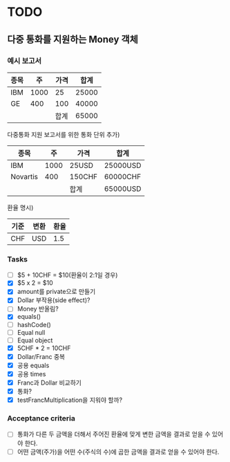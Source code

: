 # TODO

## 다중 통화를 지원하는 Money 객체

### 예시 보고서

|종목|주|가격|합계|
|------|---|---|---|
|IBM|1000|25|25000|
|GE|400|100|40000|
| | |합계|65000|

다중통화 지원 보고서를 위한 통화 단위 추가)

|종목|주|가격|합계|
|------|---|---|---|
|IBM|1000|25USD|25000USD|
|Novartis|400|150CHF|60000CHF|
| | |합계|65000USD|

환율 명시)

|기준|변환|환율|
|------|---|---|
|CHF|USD|1.5|

### Tasks
- [ ] $5 + 10CHF = $10(환율이 2:1일 경우)
- [x] $5 x 2 = $10
- [x] amount를 private으로 만들기
- [x] Dollar 부작용(side effect)?
- [ ] Money 반올림?
- [x] equals()
- [ ] hashCode()
- [ ] Equal null
- [ ] Equal object
- [x] 5CHF * 2 = 10CHF
- [x] Dollar/Franc 중복
- [x] 공용 equals
- [x] 공용 times
- [x] Franc과 Dollar 비교하기
- [x] 통화?
- [x] testFrancMultiplication을 지워야 할까?

### Acceptance criteria
- [ ] 통화가 다른 두 금액을 더해서 주어진 환율에 맞게 변한 금액을 결과로 얻을 수 있어야 한다.
- [ ] 어떤 금액(주가)을 어떤 수(주식의 수)에 곱한 금액을 결과로 얻을 수 있어야 한다.